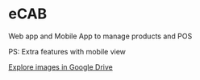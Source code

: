 # eCAB
Web app and Mobile App to manage products and POS


PS: Extra features with mobile view

[Explore images in Google Drive](https://drive.google.com/drive/folders/1LAvERLnyrAryOMgtr-tR6HzoQwhCIEUN?usp=sharing)
